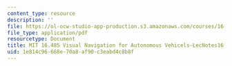 ```yaml
---
content_type: resource
description: ''
file: https://ol-ocw-studio-app-production.s3.amazonaws.com/courses/16-485-visual-navigation-for-autonomous-vehicles-vnav-fall-2020/1e814c96668e70a8af90c3eabd4c8b8f_MIT16_485F20_lec16.pdf
file_type: application/pdf
resourcetype: Document
title: MIT 16.485 Visual Navigation for Autonomous Vehicels-LecNotes16
uid: 1e814c96-668e-70a8-af90-c3eabd4c8b8f
---
```

